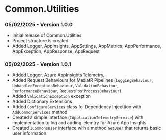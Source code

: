# Common.Utilities

### 05/02/2025 - Version 1.0.0
- Initial release of Common.Utilities
- Project structure is created
- Added Logger, AppInsights, AppSettings, AppMetrics, AppPerformance, AppException, AppResponse, AppRequest

### 05/02/2025 - Version 1.0.1
- Added Logger, Azure AppInsights Telemetry, 
- Added Request Behaviours for MediatR Pipelines (`LoggingBehaviour`, `UnhandledExceptionBehaviour`, `ValidationBehaviour`, `PerformanceBehaviour`, `RequestPostProcessBehaviour`)
- Added `ValidationException` exception
- Added Dictionary Extensions
- Added `ConfigureServices` class for Dependency Injecttion with `AddCommonServices` method
- Created a simple interface (`IApplicationTelemetryService`) with implementation to log and adding telemtry for Azure App Insights
- Created `ICommonsUser` interface with a method `GetUser` that returns basic user information
